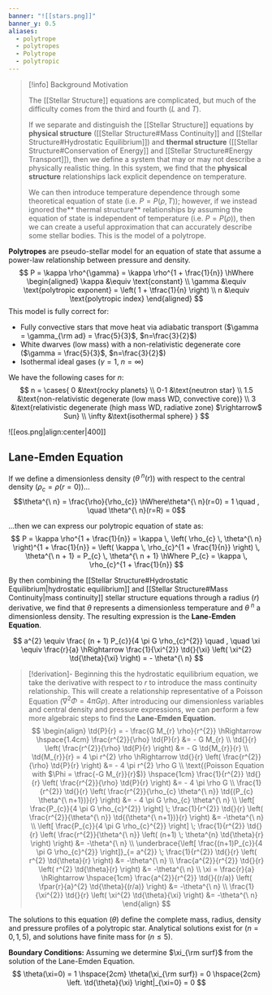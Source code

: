 ```yaml
---
banner: "![[stars.png]]"
banner_y: 0.5
aliases:
  - polytrope
  - polytropes
  - Polytrope
  - polytropic
---
```


> [!info] Background Motivation
> 
> The [[Stellar Structure]] equations are complicated, but much of the difficulty comes from the third and fourth ($L$ and $T$).
> 
> If we separate and distinguish the [[Stellar Structure]] equations by **physical structure** ([[Stellar Structure#Mass Continuity]] and [[Stellar Structure#Hydrostatic Equilibrium]]) and **thermal structure** ([[Stellar Structure#Conservation of Energy]] and [[Stellar Structure#Energy Transport]]), then we define a system that may or may not describe a physically realistic thing. In this system, we find that the **physical structure** relationships lack explicit dependence on temperature. 
> 
> We can then introduce temperature dependence through some theoretical equation of state (i.e. $P = P(\rho, T)$); however, if we instead ignored the** thermal structure** relationships by assuming the equation of state is independent of temperature (i.e. $P = P(\rho)$), then we can create a useful approximation that can accurately describe some stellar bodies. This is the model of a polytrope.

**Polytropes** are pseudo-stellar model for an equation of state that assume a power-law relationship between pressure and density.
$$
P = \kappa \rho^{\gamma} = \kappa \rho^{1 + \frac{1}{n}}
\hWhere
\begin{aligned}
	\kappa &\equiv \text{constant} \\
	\gamma &\equiv \text{polytropic exponent} = \left( 1 + \tfrac{1}{n} \right) \\
	n &\equiv \text{polytropic index}
\end{aligned}
$$
This model is fully correct for:
- Fully convective stars that move heat via adiabatic transport ($\gamma = \gamma_{\rm ad} = \frac{5}{3}$, $n=\frac{3}{2}$)
- White dwarves (low mass) with a non-relativistic degenerate core ($\gamma = \frac{5}{3}$, $n=\frac{3}{2}$)
- Isothermal ideal gases ($\gamma = 1$, $n=\infty$)

We have the following cases for $n$: 
$$
n = \cases{
	0 &\text{rocky planets} \\
	0-1 &\text{neutron star} \\
	1.5 &\text{non-relativistic degenerate (low mass WD, convective core)} \\
	3 &\text{relativistic degenerate (high mass WD, radiative zone) $\rightarrow$ Sun} \\
	\infty &\text{isothermal sphere}
}
$$

![[eos.png|align:center|400]]

## Lane-Emden Equation

If we define a dimensionless density ($\theta^{\ n}(r)$) with respect to the central density ($\rho_{c} = \rho(r=0)$)...
$$\theta^{\ n} = \frac{\rho}{\rho_{c}} \hWhere\theta^{\ n}(r=0) = 1 \quad , \quad \theta^{\ n}(r=R) = 0$$

...then we can express our polytropic equation of state as:
$$
P = \kappa \rho^{1 + \frac{1}{n}} = \kappa \, \left( \rho_{c} \, \theta^{\ n} \right)^{1 + \frac{1}{n}} = \left( \kappa \, \rho_{c}^{1 + \frac{1}{n}} \right) \, \theta^{\ n + 1} = P_{c} \, \theta^{\ n + 1}
\hWhere
P_{c} = \kappa \, \rho_{c}^{1 + \frac{1}{n}}
$$

By then combining the [[Stellar Structure#Hydrostatic Equilibrium|hydrostatic equilibrium]] and [[Stellar Structure#Mass Continuity|mass continuity]] stellar structure equations through a radius ($r$) derivative, we find that $\theta$ represents a dimensionless temperature and $\theta^{\ n}$ a dimensionless density. The resulting expression is the **Lane-Emden Equation**.

$$
a^{2} \equiv \frac{ (n + 1) P_{c}}{4 \pi G \rho_{c}^{2}} 
\quad , \quad 
\xi \equiv \frac{r}{a}
\hRightarrow 
\frac{1}{\xi^{2}} \td{}{\xi} \left( \xi^{2} \td{\theta}{\xi} \right) = - \theta^{\ n}
$$

> [!derivation]-
> Beginning this the hydrostatic equilibrium equation, we take the derivative with respect to $r$ to introduce the mass continuity relationship. This will create a relationship representative of a Poisson Equation ($\nabla^{2} \Phi = 4 \pi G \rho$). After introducing our dimensionless variables and central density and pressure expressions, we can perform a few more algebraic steps to find the **Lane-Emden Equation.**
> $$
> \begin{align}
> 	\td{P}{r} = - \frac{G M_{r} \rho}{r^{2}} \hRightarrow \hspace{1.4cm} \frac{r^{2}}{\rho} \td{P}{r} &= - G M_{r} \\
> 	\td{}{r} \left( \frac{r^{2}}{\rho} \td{P}{r} \right) &= - G \td{M_{r}}{r} \\
> 	\td{M_{r}}{r} = 4 \pi r^{2} \rho \hRightarrow \td{}{r} \left( \frac{r^{2}}{\rho} \td{P}{r} \right) &= - 4 \pi r^{2} \rho G \\
> 	\text{(Poisson Equation with $\Phi = \tfrac{-G M_{r}}{r}$)} \hspace{1cm} \frac{1}{r^{2}} \td{}{r} \left( \frac{r^{2}}{\rho} \td{P}{r} \right) &= - 4 \pi \rho G \\
> 	\frac{1}{r^{2}} \td{}{r} \left( \frac{r^{2}}{\rho_{c} \theta^{\ n}} \td{(P_{c} \theta^{\ n+1})}{r} \right) &= - 4 \pi G \rho_{c} \theta^{\ n} \\
> 	\left[ \frac{P_{c}}{4 \pi G \rho_{c}^{2}} \right] \;  \frac{1}{r^{2}} \td{}{r} \left( \frac{r^{2}}{\theta^{\ n}} \td{(\theta^{\ n+1})}{r} \right) &= -\theta^{\ n} \\
> 	\left[ \frac{P_{c}}{4 \pi G \rho_{c}^{2}} \right] \;  \frac{1}{r^{2}} \td{}{r} \left( \frac{r^{2}}{\theta^{\ n}} \left( (n+1) \;  \theta^{n} \td{\theta}{r} \right) \right) &= -\theta^{\ n} \\
> 	\underbrace{\left[ \frac{(n+1)P_{c}}{4 \pi G \rho_{c}^{2}} \right]}_{= a^{2}} \;  \frac{1}{r^{2}} \td{}{r} \left( r^{2} \td{\theta}{r} \right) &= -\theta^{\ n} \\
> 	\frac{a^{2}}{r^{2}} \td{}{r} \left( r^{2} \td{\theta}{r} \right) &= -\theta^{\ n} \\
> 	\xi = \frac{r}{a} \hRightarrow \hspace{1cm} \frac{a^{2}}{r^{2}} \td{}{(r/a)} \left( \fpar{r}{a}^{2} \td{\theta}{(r/a)} \right) &= -\theta^{\ n} \\
> 	\frac{1}{\xi^{2}} \td{}{r} \left( \xi^{2} \td{\theta}{\xi} \right) &= -\theta^{\ n}
> \end{align}
> $$

The solutions to this equation ($\theta$) define the complete mass, radius, density and pressure profiles of a polytropic star. Analytical solutions exist for $(n = 0, 1, 5)$, and solutions have finite mass for $(n \le 5)$.

**Boundary Conditions:**
Assuming we determine $\xi_{\rm surf}$ from the solution of the Lane-Emden Equation.
$$
\theta(\xi=0) = 1
\hspace{2cm}
\theta(\xi_{\rm surf}) = 0
\hspace{2cm}
\left. \td{\theta}{\xi} \right|_{\xi=0} = 0
$$
 